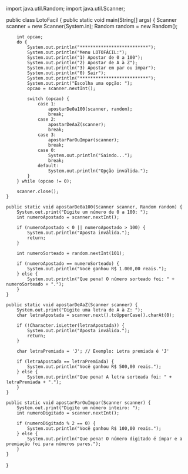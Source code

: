 import java.util.Random;
import java.util.Scanner;

public class LotoFacil {
    public static void main(String[] args) {
        Scanner scanner = new Scanner(System.in);
        Random random = new Random();

        int opcao;
        do {
            System.out.println("**************************");
            System.out.println("Menu LOTOFÁCIL:");
            System.out.println("1) Apostar de 0 a 100");
            System.out.println("2) Apostar de A à Z");
            System.out.println("3) Apostar em par ou ímpar");
            System.out.println("0) Sair");
            System.out.println("**************************");
            System.out.print("Escolha uma opção: ");
            opcao = scanner.nextInt();

            switch (opcao) {
                case 1:
                    apostarDe0a100(scanner, random);
                    break;
                case 2:
                    apostarDeAaZ(scanner);
                    break;
                case 3:
                    apostarParOuImpar(scanner);
                    break;
                case 0:
                    System.out.println("Saindo...");
                    break;
                default:
                    System.out.println("Opção inválida.");
            }
        } while (opcao != 0);

        scanner.close();
    }

    public static void apostarDe0a100(Scanner scanner, Random random) {
        System.out.print("Digite um número de 0 a 100: ");
        int numeroApostado = scanner.nextInt();

        if (numeroApostado < 0 || numeroApostado > 100) {
            System.out.println("Aposta inválida.");
            return;
        }

        int numeroSorteado = random.nextInt(101);

        if (numeroApostado == numeroSorteado) {
            System.out.println("Você ganhou R$ 1.000,00 reais.");
        } else {
            System.out.println("Que pena! O número sorteado foi: " + numeroSorteado + ".");
        }
    }

    public static void apostarDeAaZ(Scanner scanner) {
        System.out.print("Digite uma letra de A à Z: ");
        char letraApostada = scanner.next().toUpperCase().charAt(0);

        if (!Character.isLetter(letraApostada)) {
            System.out.println("Aposta inválida.");
            return;
        }

        char letraPremiada = 'J'; // Exemplo: Letra premiada é 'J'

        if (letraApostada == letraPremiada) {
            System.out.println("Você ganhou R$ 500,00 reais.");
        } else {
            System.out.println("Que pena! A letra sorteada foi: " + letraPremiada + ".");
        }
    }

    public static void apostarParOuImpar(Scanner scanner) {
        System.out.print("Digite um número inteiro: ");
        int numeroDigitado = scanner.nextInt();

        if (numeroDigitado % 2 == 0) {
            System.out.println("Você ganhou R$ 100,00 reais.");
        } else {
            System.out.println("Que pena! O número digitado é ímpar e a premiação foi para números pares.");
        }
    }


}

